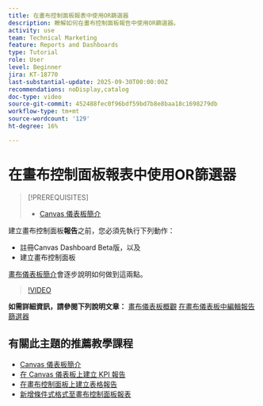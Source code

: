 ```yaml
---
title: 在畫布控制面板報表中使用OR篩選器
description: 瞭解如何在畫布控制面板報告中使用OR篩選器。
activity: use
team: Technical Marketing
feature: Reports and Dashboards
type: Tutorial
role: User
level: Beginner
jira: KT-18770
last-substantial-update: 2025-09-30T00:00:00Z
recommendations: noDisplay,catalog
doc-type: video
source-git-commit: 452488fec0f96bdf59bd7b8e8baa18c1698279db
workflow-type: tm+mt
source-wordcount: '129'
ht-degree: 16%

---
```


# 在畫布控制面板報表中使用OR篩選器

>[!PREREQUISITES]
>
>* [Canvas 儀表板簡介](/help/reporting/canvas-dashboards/introduction-to-canvas-dashboards.md)

建立畫布控制面板&#x200B;**報告**&#x200B;之前，您必須先執行下列動作：

* 註冊Canvas Dashboard Beta版，以及
* 建立畫布控制面板

[畫布儀表板簡介](/help/reporting/canvas-dashboards/introduction-to-canvas-dashboards.md)會逐步說明如何做到這兩點。

>[!VIDEO](https://video.tv.adobe.com/v/3475381/?quality=12&learn=on&enablevpops)

**如需詳細資訊，請參閱下列說明文章：**
[畫布儀表板概觀](https://experienceleague.adobe.com/zh-hant/docs/workfront/using/reporting/canvas-dashboards/canvas-dashboards-overview)
[在畫布儀表板中編輯報告篩選器](https://experienceleague.adobe.com/zh-hant/docs/workfront/using/reporting/canvas-dashboards/manage-reports/edit-report-filters)

## 有關此主題的推薦教學課程

* [Canvas 儀表板簡介](/help/reporting/canvas-dashboards/introduction-to-canvas-dashboards.md)
* [在 Canvas 儀表板上建立 KPI 報告](/help/reporting/canvas-dashboards/create-a-kpi-report-on-a-canvas-dashboard.md)
* [在畫布控制面板上建立表格報告](/help/reporting/canvas-dashboards/create-a-table-report-on-a-canvas-dashboard.md)
* [新增條件式格式至畫布控制面板報表](/help/reporting/canvas-dashboards/add-conditional-formatting-to-a-canvas-dashboard-report.md)
